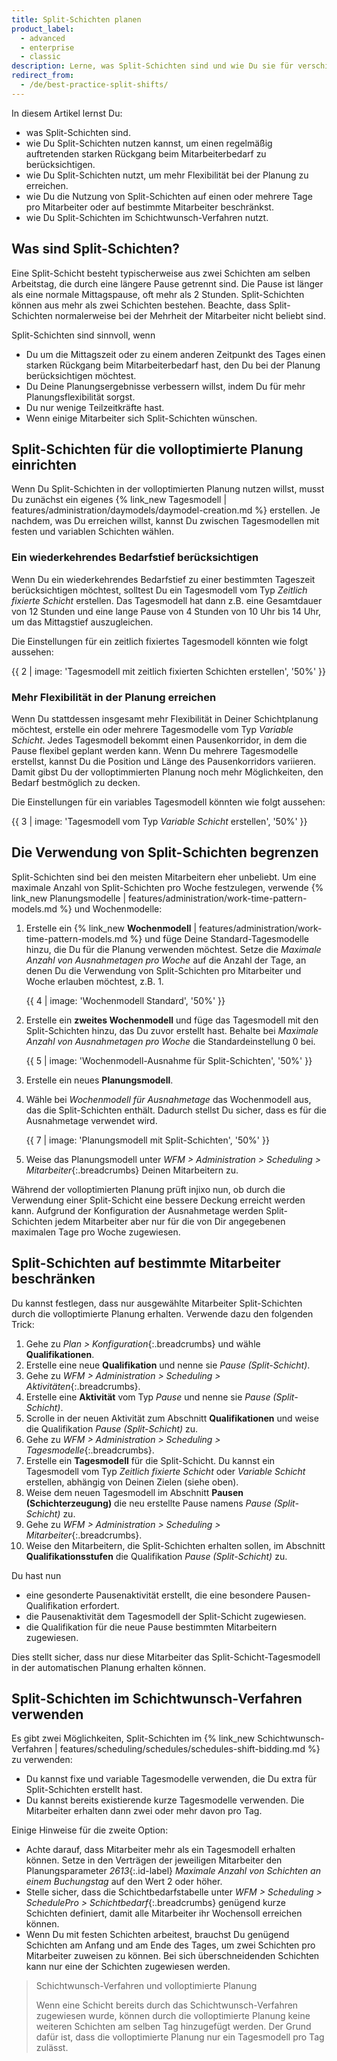```yaml
---
title: Split-Schichten planen
product_label:
  - advanced
  - enterprise
  - classic
description: Lerne, was Split-Schichten sind und wie Du sie für verschiedene Zwecke nutzen kannst.
redirect_from:
  - /de/best-practice-split-shifts/
---
```


In diesem Artikel lernst Du:

- was Split-Schichten sind.
- wie Du Split-Schichten nutzen kannst, um einen regelmäßig auftretenden starken Rückgang beim Mitarbeiterbedarf zu berücksichtigen.
- wie Du Split-Schichten nutzt, um mehr Flexibilität bei der Planung zu erreichen.
- wie Du die Nutzung von Split-Schichten auf einen oder mehrere Tage pro Mitarbeiter oder auf bestimmte Mitarbeiter beschränkst.
- wie Du Split-Schichten im Schichtwunsch-Verfahren nutzt.

## Was sind Split-Schichten?

Eine Split-Schicht besteht typischerweise aus zwei Schichten am selben Arbeitstag, die durch eine längere Pause getrennt sind. Die Pause ist länger als eine normale Mittagspause, oft mehr als 2 Stunden. Split-Schichten können aus mehr als zwei Schichten bestehen. Beachte, dass Split-Schichten normalerweise bei der Mehrheit der Mitarbeiter nicht beliebt sind.

Split-Schichten sind sinnvoll, wenn

- Du um die Mittagszeit oder zu einem anderen Zeitpunkt des Tages einen starken Rückgang beim Mitarbeiterbedarf hast, den Du bei der Planung berücksichtigen möchtest.
- Du Deine Planungsergebnisse verbessern willst, indem Du für mehr Planungsflexibilität sorgst.
- Du nur wenige Teilzeitkräfte hast.
- Wenn einige Mitarbeiter sich Split-Schichten wünschen.

## Split-Schichten für die volloptimierte Planung einrichten

Wenn Du Split-Schichten in der volloptimierten Planung nutzen willst, musst Du zunächst ein eigenes {% link_new Tagesmodell | features/administration/daymodels/daymodel-creation.md %} erstellen. Je nachdem, was Du erreichen willst, kannst Du zwischen Tagesmodellen mit festen und variablen Schichten wählen.

### Ein wiederkehrendes Bedarfstief berücksichtigen

Wenn Du ein wiederkehrendes Bedarfstief zu einer bestimmten Tageszeit berücksichtigen möchtest, solltest Du ein Tagesmodell vom Typ _Zeitlich fixierte Schicht_ erstellen. Das Tagesmodell hat dann z.B. eine Gesamtdauer von 12 Stunden und eine lange Pause von 4 Stunden von 10 Uhr bis 14 Uhr, um das Mittagstief auszugleichen.

Die Einstellungen für ein zeitlich fixiertes Tagesmodell könnten wie folgt aussehen:

{{ 2 | image: 'Tagesmodell mit zeitlich fixierten Schichten erstellen', '50%' }}

### Mehr Flexibilität in der Planung erreichen

Wenn Du stattdessen insgesamt mehr Flexibilität in Deiner Schichtplanung möchtest, erstelle ein oder mehrere Tagesmodelle vom Typ _Variable Schicht_. Jedes Tagesmodell bekommt einen Pausenkorridor, in dem die Pause flexibel geplant werden kann. Wenn Du mehrere Tagesmodelle erstellst, kannst Du die Position und Länge des Pausenkorridors variieren. Damit gibst Du der volloptimmierten Planung noch mehr Möglichkeiten, den Bedarf bestmöglich zu decken.

Die Einstellungen für ein variables Tagesmodell könnten wie folgt aussehen:

{{ 3 | image: 'Tagesmodell vom Typ *Variable Schicht* erstellen', '50%' }}

## Die Verwendung von Split-Schichten begrenzen

Split-Schichten sind bei den meisten Mitarbeitern eher unbeliebt. Um eine maximale Anzahl von Split-Schichten pro Woche festzulegen, verwende {% link_new Planungsmodelle | features/administration/work-time-pattern-models.md %} und Wochenmodelle:

1. Erstelle ein {% link_new **Wochenmodell** | features/administration/work-time-pattern-models.md %} und füge Deine Standard-Tagesmodelle hinzu, die Du für die Planung verwenden möchtest. Setze die _Maximale Anzahl von Ausnahmetagen pro Woche_ auf die Anzahl der Tage, an denen Du die Verwendung von Split-Schichten pro Mitarbeiter und Woche erlauben möchtest, z.B. 1.

   {{ 4 | image: 'Wochenmodell Standard', '50%' }}

2. Erstelle ein **zweites Wochenmodell** und füge das Tagesmodell mit den Split-Schichten hinzu, das Du zuvor erstellt hast. Behalte bei _Maximale Anzahl von Ausnahmetagen pro Woche_ die Standardeinstellung 0 bei.

   {{ 5 | image: 'Wochenmodell-Ausnahme für Split-Schichten', '50%' }}

3. Erstelle ein neues **Planungsmodell**.

4. Wähle bei _Wochenmodell für Ausnahmetage_ das Wochenmodell aus, das die Split-Schichten enthält. Dadurch stellst Du sicher, dass es für die Ausnahmetage verwendet wird.

   {{ 7 | image: 'Planungsmodell mit Split-Schichten', '50%' }}

5. Weise das Planungsmodell unter _WFM > Administration > Scheduling > Mitarbeiter_{:.breadcrumbs} Deinen Mitarbeitern zu.

Während der volloptimierten Planung prüft injixo nun, ob durch die Verwendung einer Split-Schicht eine bessere Deckung erreicht werden kann. Aufgrund der Konfiguration der Ausnahmetage werden Split-Schichten jedem Mitarbeiter aber nur für die von Dir angegebenen maximalen Tage pro Woche zugewiesen.

## Split-Schichten auf bestimmte Mitarbeiter beschränken

Du kannst festlegen, dass nur ausgewählte Mitarbeiter Split-Schichten durch die volloptimierte Planung erhalten. Verwende dazu den folgenden Trick:

1. Gehe zu _Plan > Konfiguration_{:.breadcrumbs} und wähle **Qualifikationen**.
2. Erstelle eine neue **Qualifikation** und nenne sie _Pause (Split-Schicht)_.
3. Gehe zu _WFM > Administration > Scheduling > Aktivitäten_{:.breadcrumbs}.
4. Erstelle eine **Aktivität** vom Typ _Pause_ und nenne sie _Pause (Split-Schicht)_.
5. Scrolle in der neuen Aktivität zum Abschnitt **Qualifikationen** und weise die Qualifikation _Pause (Split-Schicht)_ zu.
6. Gehe zu _WFM > Administration > Scheduling > Tagesmodelle_{:.breadcrumbs}.
7. Erstelle ein **Tagesmodell** für die Split-Schicht. Du kannst ein Tagesmodell vom Typ _Zeitlich fixierte Schicht_ oder _Variable Schicht_ erstellen, abhängig von Deinen Zielen (siehe oben).
8. Weise dem neuen Tagesmodell im Abschnitt **Pausen (Schichterzeugung)** die neu erstellte Pause namens _Pause (Split-Schicht)_ zu.
9. Gehe zu _WFM > Administration > Scheduling > Mitarbeiter_{:.breadcrumbs}.
10. Weise den Mitarbeitern, die Split-Schichten erhalten sollen, im Abschnitt **Qualifikationsstufen** die Qualifikation _Pause (Split-Schicht)_ zu.

Du hast nun

- eine gesonderte Pausenaktivität erstellt, die eine besondere Pausen-Qualifikation erfordert.
- die Pausenaktivität dem Tagesmodell der Split-Schicht zugewiesen.
- die Qualifikation für die neue Pause bestimmten Mitarbeitern zugewiesen.

Dies stellt sicher, dass nur diese Mitarbeiter das Split-Schicht-Tagesmodell in der automatischen Planung erhalten können.

## Split-Schichten im Schichtwunsch-Verfahren verwenden

Es gibt zwei Möglichkeiten, Split-Schichten im {% link_new Schichtwunsch-Verfahren | features/scheduling/schedules/schedules-shift-bidding.md %} zu verwenden:

- Du kannst fixe und variable Tagesmodelle verwenden, die Du extra für Split-Schichten erstellt hast.
- Du kannst bereits existierende kurze Tagesmodelle verwenden. Die Mitarbeiter erhalten dann zwei oder mehr davon pro Tag.

Einige Hinweise für die zweite Option:

- Achte darauf, dass Mitarbeiter mehr als ein Tagesmodell erhalten können. Setze in den Verträgen der jeweiligen Mitarbeiter den Planungsparameter _2613_{:.id-label} _Maximale Anzahl von Schichten an einem Buchungstag_ auf den Wert 2 oder höher.
- Stelle sicher, dass die Schichtbedarfstabelle unter _WFM > Scheduling > SchedulePro > Schichtbedarf_{:.breadcrumbs} genügend kurze Schichten definiert, damit alle Mitarbeiter ihr Wochensoll erreichen können.
- Wenn Du mit festen Schichten arbeitest, brauchst Du genügend Schichten am Anfang und am Ende des Tages, um zwei Schichten pro Mitarbeiter zuweisen zu können. Bei sich überschneidenden Schichten kann nur eine der Schichten zugewiesen werden.

> Schichtwunsch-Verfahren und volloptimierte Planung
>
> Wenn eine Schicht bereits durch das Schichtwunsch-Verfahren zugewiesen wurde, können durch die volloptimierte Planung keine weiteren Schichten am selben Tag hinzugefügt werden. Der Grund dafür ist, dass die volloptimierte Planung nur ein Tagesmodell pro Tag zulässt.
